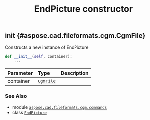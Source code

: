 ﻿---
title: EndPicture constructor
second_title: Aspose.CAD for Python via .NET API References
description: 
type: docs
weight: 10
url: /python-net/aspose.cad.fileformats.cgm.commands/endpicture/__init__/
is_root: false
---

## __init__ {#aspose.cad.fileformats.cgm.CgmFile}

Constructs a new instance of EndPicture



```python
def __init__(self, container):
    ...
```


| Parameter | Type | Description |
| :- | :- | :- |
| container | [`CgmFile`](/cad/python-net/aspose.cad.fileformats.cgm/cgmfile) |  |



### See Also
* module [`aspose.cad.fileformats.cgm.commands`](../../)
* class [`EndPicture`](/cad/python-net/aspose.cad.fileformats.cgm.commands/endpicture)
